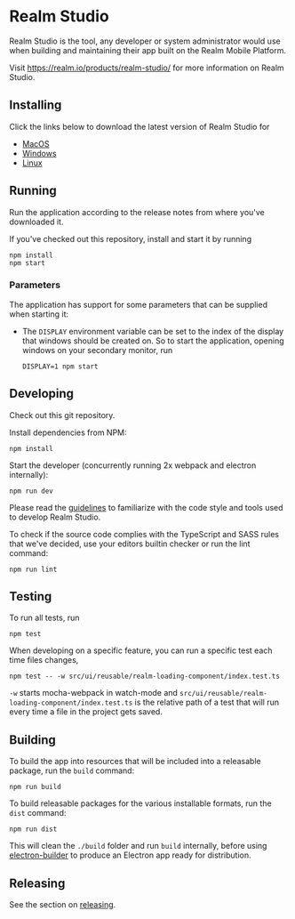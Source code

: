 # Realm Studio

Realm Studio is the tool, any developer or system administrator would use when building and maintaining their app built
on the Realm Mobile Platform.

Visit https://realm.io/products/realm-studio/ for more information on Realm Studio.

## Installing

Click the links below to download the latest version of Realm Studio for
- [MacOS](https://studio-releases.realm.io/latest/mac-dmg)
- [Windows](https://studio-releases.realm.io/latest/win-setup)
- [Linux](https://studio-releases.realm.io/latest/linux-appimage)

## Running

Run the application according to the release notes from where you've downloaded it.

If you've checked out this repository, install and start it by running

    npm install
    npm start

### Parameters

The application has support for some parameters that can be supplied when starting it:

- The `DISPLAY` environment variable can be set to the index of the display that windows should be created on.
  So to start the application, opening windows on your secondary monitor, run

      DISPLAY=1 npm start


## Developing

Check out this git repository.

Install dependencies from NPM:

    npm install

Start the developer (concurrently running 2x webpack and electron internally):

    npm run dev

Please read the [guidelines](./GUIDELINES.md) to familiarize with the code style and tools used to develop Realm Studio.

To check if the source code complies with the TypeScript and SASS rules that we've decided, use your editors builtin
checker or run the lint command:

    npm run lint

## Testing

To run all tests, run

    npm test

When developing on a specific feature, you can run a specific test each time files changes,

    npm test -- -w src/ui/reusable/realm-loading-component/index.test.ts

`-w` starts mocha-webpack in watch-mode and `src/ui/reusable/realm-loading-component/index.test.ts` is the relative path
of a test that will run every time a file in the project gets saved.

## Building

To build the app into resources that will be included into a releasable package, run the `build` command:

    npm run build

To build releasable packages for the various installable formats, run the `dist` command:

    npm run dist

This will clean the `./build` folder and run `build` internally, before using
[electron-builder](https://www.npmjs.com/package/electron-builder) to produce an Electron app ready for distribution.

## Releasing

See the section on [releasing](./RELEASING.md).
